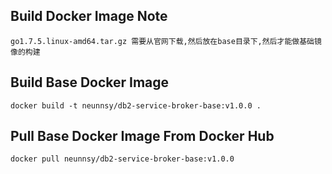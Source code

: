 ## Build Docker Image Note
```
go1.7.5.linux-amd64.tar.gz 需要从官网下载,然后放在base目录下,然后才能做基础镜像的构建
```

## Build Base Docker Image
```
docker build -t neunnsy/db2-service-broker-base:v1.0.0 .
```

## Pull Base Docker Image From Docker Hub
```
docker pull neunnsy/db2-service-broker-base:v1.0.0
```